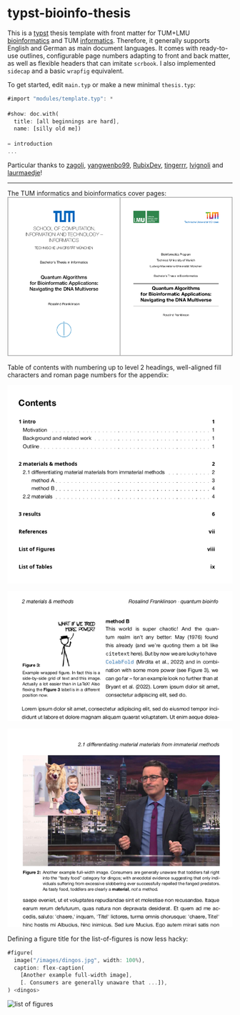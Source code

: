 # typst-bioinfo-thesis
This is a [typst](https://typst.app/) thesis template with front matter for TUM+LMU [bioinformatics](https://www.cit.tum.de/cit/studium/studiengaenge/master-bioinformatik/abschlussarbeit/#c2494) and TUM [informatics](https://www.cit.tum.de/cit/studium/studierende/abschlussarbeit-abschluss/informatik/#c4295). Therefore, it generally supports English and German as main document languages. It comes with ready-to-use outlines, configurable page numbers adapting to front and back matter, as well as flexible headers that can imitate `scrbook`. I also implemented `sidecap` and a basic `wrapfig` equivalent. 

To get started, edit `main.typ` or make a new minimal `thesis.typ`:
```rs
#import "modules/template.typ": *

#show: doc.with(
  title: [all beginnings are hard], 
  name: [silly old me])

= introduction
...
```


Particular thanks to [zagoli](https://github.com/zagoli/simple-typst-thesis), [yangwenbo99](https://github.com/yangwenbo99/typst-uwthesis), [RubixDev](https://github.com/RubixDev/typst-outrageous/tree/main), [tingerrr](https://github.com/tingerrr/anti-matter), [lvignoli](https://github.com/lvignoli/typst-action) and [laurmaedje](https://github.com/typst/typst/issues/1295#issuecomment-1853762154)!


---

The TUM informatics and bioinformatics cover pages:
![tum cover pages](images/screen_00.png)

Table of contents with numbering up to level 2 headings, well-aligned fill characters and roman page numbers for the appendix: 

![a dummy table of contents](images/screen_01.png)

![overkill header and wrap figure](images/screen_03.png "an overkill left-hand page header and a wrapfig")


![example header and caption](images/screen_02.png  "right-hand page header with section info")


Defining a figure title for the list-of-figures is now less hacky:
```rs
#figure(
  image("/images/dingos.jpg", width: 100%),
  caption: flex-caption(
    [Another example full-width image], 
    [. Consumers are generally unaware that ...]),
) <dingos>
``````

![list of figures](images/screen_04.png)
